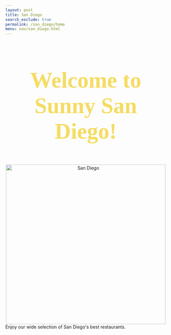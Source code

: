 ```yaml
---
layout: post
title: San Diego 
search_exclude: true
permalink: /san_diego/home
menu: nav/san_diego.html
---
```


<style>
    .centered-text {
        text-align: center;
        color: #f5dc63; /* light yellow */
        font-family: 'Comic Sans MS', 'Brush Script MT', cursive; /* Fun and playful font */
        font-size: 2.5em; /* Adjusted size for emphasis */
        margin-top: 20px;
    }
    .smaller-text {
        text-align: center;
        color: #f5dc63; /* light yellow */
        font-family: 'Comic Sans MS', 'Brush Script MT', cursive; /* Fun and playful font */
        font-size: 1.5em; /* Smaller font size */
        margin-top: 10px;
</style>

<div class="centered-text">
    <h1>Welcome to Sunny San Diego!</h1>
</div>
<br>
<center>
<img src="{{site.baseurl}}/images/createandcompete/sandiego.jpg" alt= "San Diego" width="500" height="500">
</center>
<div class="smaller text">
    Enjoy our wide selection of San Diego's best restaurants.
</div>